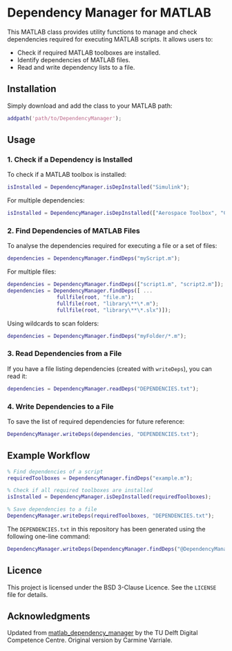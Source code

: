 # Dependency Manager for MATLAB

This MATLAB class provides utility functions to manage and check dependencies required for executing MATLAB scripts. It allows users to:

- Check if required MATLAB toolboxes are installed.
- Identify dependencies of MATLAB files.
- Read and write dependency lists to a file.

## Installation

Simply download and add the class to your MATLAB path:

```matlab
addpath('path/to/DependencyManager');
```

## Usage

### 1. Check if a Dependency is Installed

To check if a MATLAB toolbox is installed:

```matlab
isInstalled = DependencyManager.isDepInstalled("Simulink");
```

For multiple dependencies:

```matlab
isInstalled = DependencyManager.isDepInstalled(["Aerospace Toolbox", "Curve Fitting Toolbox"]);
```

### 2. Find Dependencies of MATLAB Files

To analyse the dependencies required for executing a file or a set of files:

```matlab
dependencies = DependencyManager.findDeps("myScript.m");
```

For multiple files:

```matlab
dependencies = DependencyManager.findDeps(["script1.m", "script2.m"]);
dependencies = DependencyManager.findDeps([ ...
				fullfile(root, "file.m");
				fullfile(root, "library\**\*.m");
				fullfile(root, "library\**\*.slx")]);
```

Using wildcards to scan folders:

```matlab
dependencies = DependencyManager.findDeps("myFolder/*.m");
```

### 3. Read Dependencies from a File

If you have a file listing dependencies (created with `writeDeps`), you can read it:

```matlab
dependencies = DependencyManager.readDeps("DEPENDENCIES.txt");
```

### 4. Write Dependencies to a File

To save the list of required dependencies for future reference:

```matlab
DependencyManager.writeDeps(dependencies, "DEPENDENCIES.txt");
```

## Example Workflow

```matlab
% Find dependencies of a script
requiredToolboxes = DependencyManager.findDeps("example.m");

% Check if all required toolboxes are installed
isInstalled = DependencyManager.isDepInstalled(requiredToolboxes);

% Save dependencies to a file
DependencyManager.writeDeps(requiredToolboxes, "DEPENDENCIES.txt");
```

The `DEPENDENCIES.txt` in this repository has been generated using the following one-line command:

```matlab
DependencyManager.writeDeps(DependencyManager.findDeps("@DependencyManager/**"))
```

## Licence

This project is licensed under the BSD 3-Clause Licence. See the `LICENSE` file for details.

## Acknowledgments

Updated from [matlab_dependency_manager](https://github.com/TU-Delft-DCC/matlab_dependency_manager) by the TU Delft Digital Competence Centre.
Original version by Carmine Varriale.
